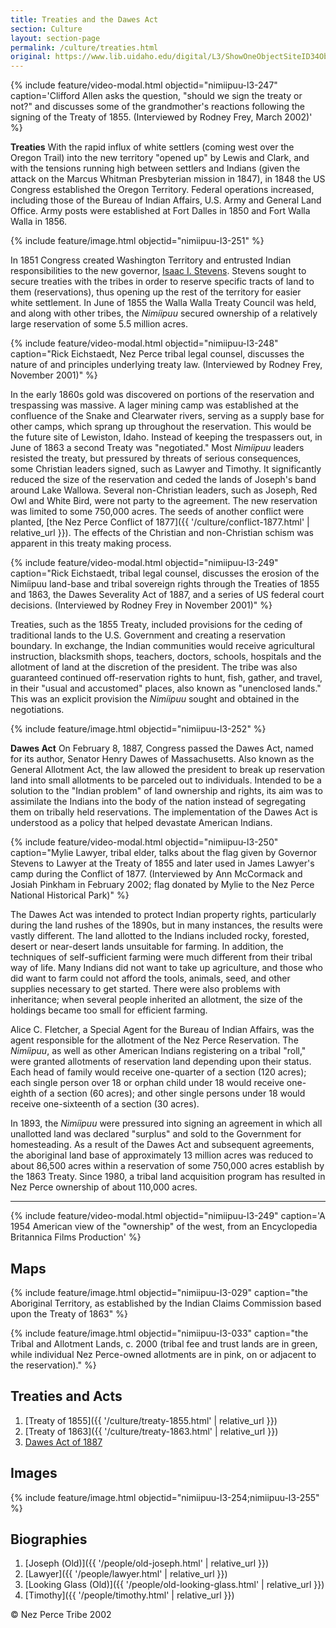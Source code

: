 ```yaml
---
title: Treaties and the Dawes Act
section: Culture
layout: section-page
permalink: /culture/treaties.html
original: https://www.lib.uidaho.edu/digital/L3/ShowOneObjectSiteID34ObjectID98.html
---
```


{% include feature/video-modal.html objectid="nimiipuu-l3-247" caption='Clifford Allen asks the question, "should we sign the treaty or not?" and discusses some of the grandmother\'s reactions following the signing of the Treaty of 1855. (Interviewed by Rodney Frey, March 2002)' %}

**Treaties** With the rapid influx of white settlers (coming west over the Oregon Trail) into the new territory "opened up" by Lewis and Clark, and with the tensions running high between settlers and Indians (given the attack on the Marcus Whitman Presbyterian mission in 1847), in 1848 the US Congress established the Oregon Territory. Federal operations increased, including those of the Bureau of Indian Affairs, U.S. Army and General Land Office. Army posts were established at Fort Dalles in 1850 and Fort Walla Walla in 1856.

{% include feature/image.html objectid="nimiipuu-l3-251" %}

In 1851 Congress created Washington Territory and entrusted Indian responsibilities to the new governor, [Isaac I. Stevens](https://www.lib.uidaho.edu/digital/L3/ShowOneObjectSiteID33ObjectID197.html). Stevens sought to secure treaties with the tribes in order to reserve specific tracts of land to them (reservations), thus opening up the rest of the territory for easier white settlement. In June of 1855 the Walla Walla Treaty Council was held, and along with other tribes, the _Nimíipuu_ secured ownership of a relatively large reservation of some 5.5 million acres.

{% include feature/video-modal.html objectid="nimiipuu-l3-248" caption="Rick Eichstaedt, Nez Perce tribal legal counsel, discusses the nature of and principles underlying treaty law. (Interviewed by Rodney Frey, November 2001)" %}

In the early 1860s gold was discovered on portions of the reservation and trespassing was massive. A lager mining camp was established at the confluence of the Snake and Clearwater rivers, serving as a supply base for other camps, which sprang up throughout the reservation. This would be the future site of Lewiston, Idaho. Instead of keeping the trespassers out, in June of 1863 a second Treaty was "negotiated." Most _Nimíipuu_ leaders resisted the treaty, but pressured by threats of serious consequences, some Christian leaders signed, such as Lawyer and Timothy. It significantly reduced the size of the reservation and ceded the lands of Joseph's band around Lake Wallowa. Several non-Christian leaders, such as Joseph, Red Owl and White Bird, were not party to the agreement. The new reservation was limited to some 750,000 acres. The seeds of another conflict were planted, [the Nez Perce Conflict of 1877]({{ '/culture/conflict-1877.html' | relative_url }}). The effects of the Christian and non-Christian schism was apparent in this treaty making process.

{% include feature/video-modal.html objectid="nimiipuu-l3-249" caption="Rick Eichstaedt, tribal legal counsel, discusses the erosion of the Nimíipuu land-base and tribal sovereign rights through the Treaties of 1855 and 1863, the Dawes Severality Act of 1887, and a series of US federal court decisions. (Interviewed by Rodney Frey in November 2001)" %}

Treaties, such as the 1855 Treaty, included provisions for the ceding of traditional lands to the U.S. Government and creating a reservation boundary. In exchange, the Indian communities would receive agricultural instruction, blacksmith shops, teachers, doctors, schools, hospitals and the allotment of land at the discretion of the president. The tribe was also guaranteed continued off-reservation rights to hunt, fish, gather, and travel, in their "usual and accustomed" places, also known as "unenclosed lands." This was an explicit provision the _Nimíipuu_ sought and obtained in the negotiations.

{% include feature/image.html objectid="nimiipuu-l3-252" %}

**Dawes Act** On February 8, 1887, Congress passed the Dawes Act, named for its author, Senator Henry Dawes of Massachusetts. Also known as the General Allotment Act, the law allowed the president to break up reservation land into small allotments to be parceled out to individuals. Intended to be a solution to the "Indian problem" of land ownership and rights, its aim was to assimilate the Indians into the body of the nation instead of segregating them on tribally held reservations. The implementation of the Dawes Act is understood as a policy that helped devastate American Indians.

{% include feature/video-modal.html objectid="nimiipuu-l3-250" caption="Mylie Lawyer, tribal elder, talks about the flag given by Governor Stevens to Lawyer at the Treaty of 1855 and later used in James Lawyer's camp during the Conflict of 1877. (Interviewed by Ann McCormack and Josiah Pinkham in February 2002; flag donated by Mylie to the Nez Perce National Historical Park)" %}

The Dawes Act was intended to protect Indian property rights, particularly during the land rushes of the 1890s, but in many instances, the results were vastly different. The land allotted to the Indians included rocky, forested, desert or near-desert lands unsuitable for farming. In addition, the techniques of self-sufficient farming were much different from their tribal way of life. Many Indians did not want to take up agriculture, and those who did want to farm could not afford the tools, animals, seed, and other supplies necessary to get started. There were also problems with inheritance; when several people inherited an allotment, the size of the holdings became too small for efficient farming.

Alice C. Fletcher, a Special Agent for the Bureau of Indian Affairs, was the agent responsible for the allotment of the Nez Perce Reservation. The _Nimíipuu_, as well as other American Indians registering on a tribal "roll," were granted allotments of reservation land depending upon their status. Each head of family would receive one-quarter of a section (120 acres); each single person over 18 or orphan child under 18 would receive one-eighth of a section (60 acres); and other single persons under 18 would receive one-sixteenth of a section (30 acres).

In 1893, the _Nimíipuu_ were pressured into signing an agreement in which all unallotted land was declared "surplus" and sold to the Government for homesteading. As a result of the Dawes Act and subsequent agreements, the aboriginal land base of approximately 13 million acres was reduced to about 86,500 acres within a reservation of some 750,000 acres establish by the 1863 Treaty. Since 1980, a tribal land acquisition program has resulted in Nez Perce ownership of about 110,000 acres.

--------

{% include feature/video-modal.html objectid="nimiipuu-l3-249" caption='A 1954 American view of the "ownership" of the west, from an Encyclopedia Britannica Films Production' %}

## Maps

{% include feature/image.html objectid="nimiipuu-l3-029" caption="the Aboriginal Territory, as established by the Indian Claims Commission based upon the Treaty of 1863" %}

{% include feature/image.html objectid="nimiipuu-l3-033" caption="the Tribal and Allotment Lands, c. 2000 (tribal fee and trust lands are in green, while individual Nez Perce-owned allotments are in pink, on or adjacent to the reservation)." %}

## Treaties and Acts

1. [Treaty of 1855]({{ '/culture/treaty-1855.html' | relative_url }})
2. [Treaty of 1863]({{ '/culture/treaty-1863.html' | relative_url }})
3. [Dawes Act of 1887](http://www.uidaho.edu/~rfrey/dawes.htm)

## Images

{% include feature/image.html objectid="nimiipuu-l3-254;nimiipuu-l3-255" %}

## Biographies

1.  [Joseph (Old)]({{ '/people/old-joseph.html' | relative_url }})
2.  [Lawyer]({{ '/people/lawyer.html' | relative_url }})
3.  [Looking Glass (Old)]({{ '/people/old-looking-glass.html' | relative_url }})
4.  [Timothy]({{ '/people/timothy.html' | relative_url }})

© Nez Perce Tribe 2002
